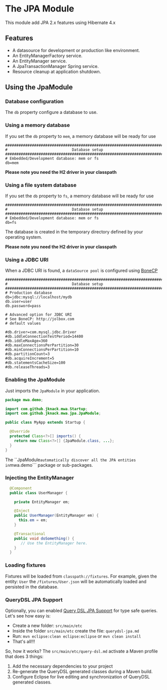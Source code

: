 # The JPA Module
This module add JPA 2.x features using Hibernate 4.x

## Features
* A datasource for development or production like environment.
* An EntityManagerFactory service.
* An EntityManager service.
* A JpaTransactionManager Spring service.
* Resource cleanup at application shutdown.

## Using the JpaModule
### Database configuration
The ```db``` property configure a database to use.

### Using a memory database
If you set the ```db``` property to ```mem```, a memory database will be ready for use

```properties
###############################################################################
#                             Database setup
###############################################################################
# Embedded/Development database: mem or fs
db=mem

```
**Please note you need the H2 driver in your classpath**

### Using a file system database
If you set the ```db``` property to ```fs```, a memory database will be ready for use

```properties
###############################################################################
#                             Database setup
###############################################################################
# Embedded/Development database: mem or fs
db=fs

```

The database is created in the temporary directory defined by your operating system.

**Please note you need the H2 driver in your classpath**

### Using a JDBC URI
When a JDBC URI is found, a ```dataSource pool``` is configured using [BoneCP](http://jolbox.com/)

```properties
###############################################################################
#                             Database setup
###############################################################################
# Production database
db=jdbc:mysql://localhost/mydb
db.user=user
db.password=pass

# Advanced option for JDBC URI
# See BoneCP: http://jolbox.com
# default values

#db.driver=com.mysql.jdbc.Driver
#db.iddleConnectionTestPeriod=14400
#db.iddleMaxAge=360
#db.maxConnectionsPerPartition=30
#db.minConnectionsPerPartition=10
#db.partitionCount=3
#db.acquireIncrement=5
#db.statementsCacheSize=100
#db.releaseThreads=3
```

### Enabling the JpaModule
Just imports the ```JpaModule``` in your application.

```java
package mwa.demo;

import com.github.jknack.mwa.Startup;
import com.github.jknack.mwa.jpa.JpaModule;

public class MyApp extends Startup {

  @Override
  protected Class<?>[] imports() {
    return new Class<?>[] {JpaModule.class, ...};
  }
}
```

The ``JpaModule``` automatically discover all the JPA entities in ```mwa.demo``` package or sub-packages.


### Injecting the EntityManager

```java
  @Component
  public class UserManager {

    private EntityManager em;

    @Inject
    public UserManager(EntityManager em) {
      this.em = em;
    }

    @Transactional
    public void doSomething() {
       // Use the EntityManager here.
    }
  }
```

### Loading fixtures

Fixtures will be loaded from ```classpath://fixtures```. For example, given the entity: ```User```
the ```/fixtures/User.json``` will be automatically loaded and persisted in the database.

### QueryDSL JPA Support
Optionally, you can enabled [Query DSL JPA Support](http://www.querydsl.com/static/querydsl/2.1.0/reference/html/ch02s02.html) for type safe queries. Let's see how easy is:
* Create a new folder: ```src/main/etc```
* Inside the folder ```src/main/etc``` create the file: ```querydsl-jpa.md```
* Run: ```mvn eclipse:clean eclipse:eclipse``` or ```mvn clean install```
* That's all!!!

So, how it works? The ```src/main/etc/query-dsl.md``` activate a Maven profile that does 3 things:
  1. Add the necessary dependencies to your project
  2. Re-generate the QueryDSL generated classes during a Maven build.
  3. Configure Eclipse for live editing and synchronization of QueryDSL generated classes.
